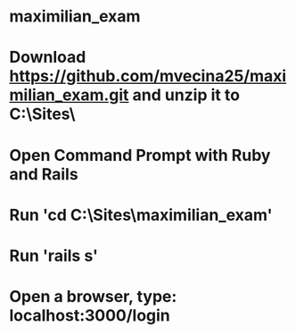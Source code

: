 # maximilian_exam
# Download https://github.com/mvecina25/maximilian_exam.git and unzip it to C:\Sites\
# Open Command Prompt with Ruby and Rails
# Run 'cd C:\Sites\maximilian_exam'
# Run 'rails s'
# Open a browser, type: localhost:3000/login
